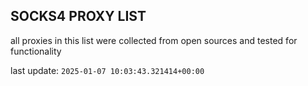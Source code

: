 ## SOCKS4 PROXY LIST

all proxies in this list were collected from open sources and tested for functionality

last update: `2025-01-07 10:03:43.321414+00:00`